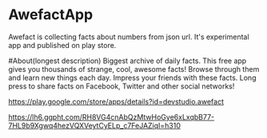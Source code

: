 # AwefactApp
Awefact is collecting facts about numbers from json url. It's experimental app and published on play store.

#About(longest description)
Biggest archive of daily facts. This free app gives you thousands of strange, cool, awesome facts! Browse through them and learn new things each day. Impress your friends with these facts. Long press to share facts on Facebook, Twitter and other social networks!

https://play.google.com/store/apps/details?id=devstudio.awefact

https://lh6.ggpht.com/RH8VG4cnAbQzMtwHoGye6xLxqbB77-7HL9b9Xgwq4hezVQXVeytCyELp_c7FeJAZiqI=h310
